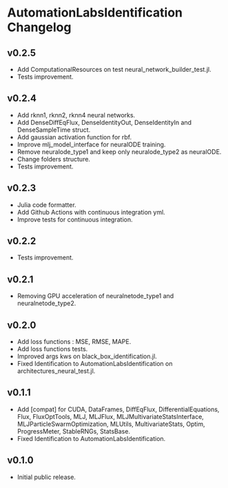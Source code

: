# AutomationLabsIdentification Changelog

## v0.2.5

* Add ComputationalResources on test neural_network_builder_test.jl.
* Tests improvement.

## v0.2.4

* Add rknn1, rknn2, rknn4 neural networks.
* Add DenseDiffEqFlux, DenseIdentityOut, DenseIdentityIn and DenseSampleTime struct.
* Add gaussian activation function for rbf.
* Improve mlj_model_interface for neuralODE training.
* Remove neuralode_type1 and keep only neuralode_type2 as neuralODE.
* Change folders structure.
* Tests improvement.

## v0.2.3

* Julia code formatter.
* Add Github Actions with continuous integration yml.
* Improve tests for continuous integration.

## v0.2.2

* Tests improvement.

## v0.2.1

* Removing GPU acceleration of neuralnetode_type1 and neuralnetode_type2.

## v0.2.0 

* Add loss functions : MSE, RMSE, MAPE.
* Add loss functions tests.
* Improved args kws on black_box_identification.jl.
* Fixed Identification to AutomationLabsIdentification on architectures_neural_test.jl.

## v0.1.1

* Add [compat] for CUDA, DataFrames, DiffEqFlux, DifferentialEquations, Flux, FluxOptTools, MLJ, MLJFlux, MLJMultivariateStatsInterface, MLJParticleSwarmOptimization, MLUtils, MultivariateStats, Optim, ProgressMeter, StableRNGs, StatsBase.
* Fixed Identification to AutomationLabsIdentification.

## v0.1.0

* Initial public release.
